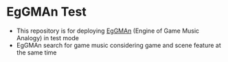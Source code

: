 # EgGMAn Test
- This repository is for deploying [EgGMAn](https://eggman.streamlit.app) (Engine of Game Music Analogy) in test mode
- EgGMAn search for game music considering game and scene feature at the same time
